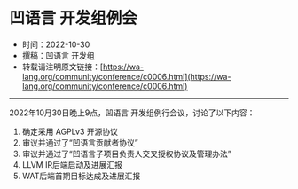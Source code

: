 # 凹语言 开发组例会

- 时间：2022-10-30
- 撰稿：凹语言 开发组
- 转载请注明原文链接：[https://wa-lang.org/community/conference/c0006.html](https://wa-lang.org/community/conference/c0006.html)

---

2022年10月30日晚上9点，凹语言 开发组例行会议，讨论了以下内容：

1. 确定采用 AGPLv3 开源协议
1. 审议并通过了“凹语言贡献者协议”
1. 审议并通过了“凹语言子项目负责人交叉授权协议及管理办法”
1. LLVM IR后端启动及进展汇报
1. WAT后端首期目标达成及进展汇报